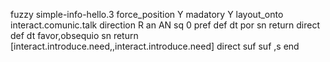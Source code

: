 fuzzy simple-info-hello.3
   force_position Y
   madatory Y
   layout_onto interact.comunic.talk
   direction R
   an AN
   sq 0
   pref 
   def 
    dt por
    sn 
    return 
    direct 
   def 
    dt favor,obsequio
    sn 
    return [interact.introduce.need,,interact.introduce.need]
    direct 
   suf 
   suf ,s
end
